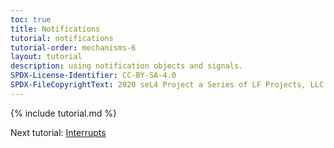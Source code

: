 ```yaml
---
toc: true
title: Notifications
tutorial: notifications
tutorial-order: mechanisms-6
layout: tutorial
description: using notification objects and signals.
SPDX-License-Identifier: CC-BY-SA-4.0
SPDX-FileCopyrightText: 2020 seL4 Project a Series of LF Projects, LLC.
---
```

{% include tutorial.md %}

Next tutorial: <a href="interrupts">Interrupts</a>
